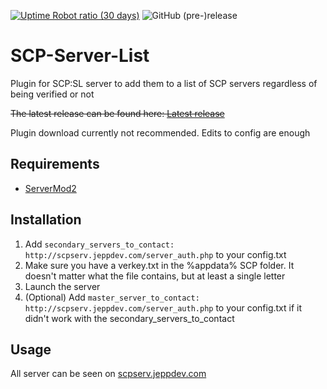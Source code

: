 [![Uptime Robot ratio (30 days)](https://img.shields.io/uptimerobot/ratio/m780846363-08d14293cee3e89eed3f2ca5.svg)](https://stats.uptimerobot.com/M1oVZip6q)
![GitHub (pre-)release](https://img.shields.io/github/release/jeppevinkel/SCP-Server-List/all.svg)

# SCP-Server-List
Plugin for SCP:SL server to add them to a list of SCP servers regardless of being verified or not

~~The latest release can be found here: [Latest release](https://github.com/jeppevinkel/SCP-Server-List/releases/latest)~~

Plugin download currently not recommended. Edits to config are enough

## Requirements
* [ServerMod2](https://github.com/Grover-c13/Smod2)

## Installation
1. Add `secondary_servers_to_contact: http://scpserv.jeppdev.com/server_auth.php` to your config.txt
2. Make sure you have a verkey.txt in the %appdata% SCP folder. It doesn't matter what the file contains, but at least a single letter
2. Launch the server
3. (Optional) Add `master_server_to_contact: http://scpserv.jeppdev.com/server_auth.php` to your config.txt if it didn't work with the secondary_servers_to_contact

## Usage
All server can be seen on [scpserv.jeppdev.com](https://scpserv.jeppdev.com/)
